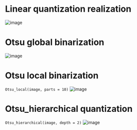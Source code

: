 # Linear quantization realization
![image](https://github.com/Shireee/cv-labs/assets/52496230/30bedb58-4483-4b42-83de-533d3c732ff9)

# Otsu global binarization
![image](https://github.com/Shireee/cv-labs/assets/52496230/e08bffb6-2427-4ee7-b3a1-5434c5e3cd08)

# Otsu local binarization
`Otsu_local(image, parts = 10)`
![image](https://github.com/Shireee/cv-labs/assets/52496230/37fbfce6-edc1-4e57-85d7-62b9b902bf8d)

# Otsu_hierarchical quantization 
`Otsu_hierarchical(image, depth = 2)`
![image](https://github.com/Shireee/cv-labs/assets/52496230/dc33bc70-09e0-4b46-a40f-0abd29acb894)
